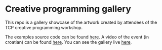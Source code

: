 # Creative programming gallery

This repo is a gallery showcase of the artwork created by attendees of the TCP creative programming workshop.

The examples source code can be found [here](https://github.com/Tech-City-Pula/tcp-kreativno-programiranje).
A video of the event (in croatian) can be found [here](https://www.youtube.com/watch?v=TAQQuqptXMw).
You can see the gallery live [here](tcp-creative-programming-gallery.vercel.app).
